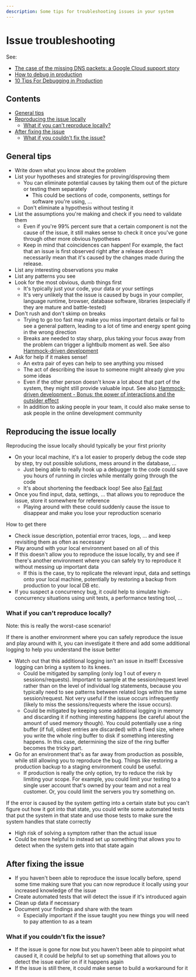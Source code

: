 ```yaml
---
description: Some tips for troubleshooting issues in your system
---
```


# Issue troubleshooting

See:

-   [The case of the missing DNS packets: a Google Cloud support story](https://cloud.google.com/blog/topics/inside-google-cloud/google-cloud-support-engineer-solves-a-tough-dns-case)
-   [How to debug in production](https://dev.to/tamasrev/how-to-debug-in-production-4f8)
-   [10 Tips For Debugging in Production](https://dev.to/molly_struve/10-tips-for-debugging-in-production-ko1)

## Contents

-   [General tips](#general-tips)
-   [Reproducing the issue locally](#reproducing-the-issue-locally)
    -   [What if you can't reproduce locally?](#what-if-you-cant-reproduce-locally)
-   [After fixing the issue](#after-fixing-the-issue)
    -   [What if you couldn't fix the issue?](#what-if-you-couldnt-fix-the-issue)

## General tips

-   Write down what you know about the problem
-   List your hypotheses and strategies for proving/disproving them
    -   You can eliminate potential causes by taking them out of the picture or testing them separately
        -   This could be sections of code, components, settings for software you're using, ...
    -   Don't eliminate a hypothesis without testing it
-   List the assumptions you're making and check if you need to validate them
    -   Even if you're 99% percent sure that a certain component is not the cause of the issue, it still makes sense to check it once you've gone through other more obvious hypotheses
    -   Keep in mind that coincidences can happen! For example, the fact that an issue is first observed right after a release doesn't necessarily mean that it's caused by the changes made during the release.
-   List any interesting observations you make
-   List any patterns you see
-   Look for the most obvious, dumb things first
    -   It's typically just your code, your data or your settings
    -   It's very unlikely that the issue is caused by bugs in your compiler, language runtime, browser, database software, libraries (especially if they are mature and battle-tested)
-   Don't rush and don't skimp on breaks
    -   Trying to go too fast may make you miss important details or fail to see a general pattern, leading to a lot of time and energy spent going in the wrong direction
    -   Breaks are needed to stay sharp, plus taking your focus away from the problem can trigger a lightbulb moment as well. See also [Hammock-driven development](../mindset/Hammock-driven-development.md)
-   Ask for help if it makes sense!
    -   An extra pair of eyes can help to see anything you missed
    -   The act of describing the issue to someone might already give you some ideas
    -   Even if the other person doesn't know a lot about that part of the system, they might still provide valuable input. See also [Hammock-driven development - Bonus: the power of interactions and the outsider effect](../mindset/Hammock-driven-development.md#bonus-the-power-of-interactions-and-the-outsider-effect)
    -   In addition to asking people in your team, it could also make sense to ask people in the online development community

## Reproducing the issue locally

Reproducing the issue locally should typically be your first priority

-   On your local machine, it's a lot easier to properly debug the code step by step, try out possible solutions, mess around in the database, ...
    -   Just being able to really hook up a debugger to the code could save you hours of running in circles while mentally going through the code
    -   It's about shortening the feedback loop! See also [Fail fast](../mindset/Fail-fast.md)
-   Once you find input, data, settings, ... that allows you to reproduce the issue, store it somewhere for reference
    -   Playing around with these could suddenly cause the issue to disappear and make you lose your reproduction scenario

How to get there

-   Check issue description, potential error traces, logs, ... and keep revisiting them as often as necessary
-   Play around with your local environment based on all of this
-   If this doesn't allow you to reproduce the issue locally, try and see if there's another environment where you can safely try to reproduce it without messing up important data
    -   If this is the case, try to replicate the relevant input, data and settings onto your local machine, potentially by restoring a backup from production to your local DB etc.
-   If you suspect a concurrency bug, it could help to simulate high-concurrency situations using unit tests, a performance testing tool, ...

### What if you can't reproduce locally?

Note: this is really the worst-case scenario!

If there is another environment where you can safely reproduce the issue and play around with it, you can investigate it there and add some additional logging to help you understand the issue better

-   Watch out that this additional logging isn't an issue in itself! Excessive logging can bring a system to its knees. 
    -   Could be mitigated by sampling (only log 1 out of every n sessions/requests). Important to sample at the session/request level rather than on the level of individual log statements, because you typically need to see patterns between related logs within the same session/request. Not very useful if the issue occurs infrequently (likely to miss the sessions/requests where the issue occurs).
    -   Could be mitigated by keeping some additional logging in memory and discarding it if nothing interesting happens (be careful about the amount of used memory though). You could potentially use a ring buffer (if full, oldest entries are discarded) with a fixed size, where you write the whole ring buffer to disk if something interesting happens. In this case, determining the size of the ring buffer becomes the tricky part.
-   Go for an environment that's as far away from production as possible, while still allowing you to reproduce the bug. Things like restoring a production backup to a staging environment could be useful.
    -   If production is really the only option, try to reduce the risk by limiting your scope. For example, you could limit your testing to a single user account that's owned by your team and not a real customer. Or, you could limit the servers you try something on.

If the error is caused by the system getting into a certain state but you can't figure out how it got into that state, you could write some automated tests that put the system in that state and use those tests to make sure the system handles that state correctly

-   High risk of solving a symptom rather than the actual issue
-   Could be more helpful to instead set up something that allows you to detect when the system gets into that state again

## After fixing the issue

-   If you haven't been able to reproduce the issue locally before, spend some time making sure that you can now reproduce it locally using your increased knowledge of the issue
-   Create automated tests that will detect the issue if it's introduced again
-   Clean up data if necessary
-   Document your findings and share with the team
    -   Especially important if the issue taught you new things you will need to pay attention to as a team

### What if you couldn't fix the issue?

-   If the issue is gone for now but you haven't been able to pinpoint what caused it, it could be helpful to set up something that allows you to detect the issue earlier on if it happens again
-   If the issue is still there, it could make sense to build a workaround for it
